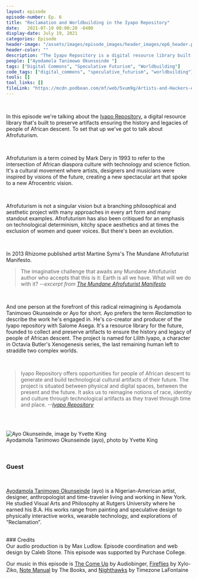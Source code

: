 ```yaml
---
layout: episode
episode-number: Ep. 6
title: "Reclamation and Worldbuilding in the Iyapo Repository"
date:   2021-07-19 08:00:20 -0400
display-date: July 19, 2021
categories: Episode
header-image: "/assets/images/episode_images/header_images/ep6_header.png"
header-color: ""
description: "The Iyapo Repository is a digital resource library built to preserve the digital histories and legacy of people of African descent. Our guest is Ayodamola Tanimowo Okunseinde (Ayo), co-creator along with Salome Asega."
people: ["Ayodamola Tanimowo Okunseinde "]
tags: ["Digital Commons", "Speculative Futurism", "Worldbuilding"]
code_tags: ["digital_commons", "speculative_futurism", "worldbuilding"]
tools: []
tool_links: []
fileLink: "https://mcdn.podbean.com/mf/web/5vum9g/Artists-and-Hackers-episode-6.mp3"
---
```



<br>

In this episode we're talking about the <a href="http://iyaporepository.org/" alt="Iyapo Repository" class="nameTag">Iyapo Repository</a>, a digital resource library that's built to preserve artifacts ensuring the history and legacies of people of African descent. To set that up we've got to talk about Afrofuturism.

<br>

Afrofuturism is a term coined by Mark Dery in 1993 to refer to the intersection of African diaspora culture with technology and science fiction. It's a cultural movement where artists, designers and musicians were inspired by visions of the future, creating a new spectacular art that spoke to a new Afrocentric vision. 

<br>

Afrofuturism is not a singular vision but a branching philosophical and aesthetic project with many approaches in every art form and many standout examples. Afrofuturism has also been critiqued for an emphasis on technological determinism, kitchy space aesthetics and at times the exclusion of women and queer voices. But there's been an evolution.

<br>

In 2013 Rhizome published artist Martine Syms's The Mundane Afrofuturist Manifesto.

> The imaginative challenge that awaits any Mundane Afrofuturist author who accepts that this is it: Earth is all we have. What will we do with it? *--excerpt from [The Mundane Afrofuturist Manifesto](https://rhizome.org/editorial/2013/dec/17/mundane-afrofuturist-manifesto/)*

<br>

And one person at the forefront of this radical reimagining is Ayodamola Tanimowo Okunseinde or Ayo for short. Ayo prefers the term *Reclamation* to describe the work he's engaged in. He's co-creator and producer of the Iyapo repository with Salome Asega. It's a resource library for the future, founded to collect and preserve artifacts to ensure the history and legacy of people of African descent. The project is named for Lilith Iyapo, a character in Octavia Butler's Xenogenesis series, the  last remaining human left to straddle two complex worlds. 

<br>

> Iyapo Repository offers opportunities for people of African descent to generate and build technological cultural artifacts of their future. The project is situated between physical and digital spaces, between the present and the future. It asks us to reimagine notions of race, identity and culture through technological artifacts as they travel through time and place. *--[Iyapo Repository](http://iyaporepository.org/)*

<br><br>

![Ayo Okunseinde, image by Yvette King]({{site.baseurl}}/assets/images/ayo.jpg)  
Ayodamola Tanimowo Okunseinde (ayo), photo by Yvette King

<br>

### Guest

<br>

<a href="http://ayo.io/" alt="Ayo Okunseinde" class="nameTag">Ayodamola Tanimowo Okunseinde</a> (ayo) is a Nigerian-American artist, designer, anthropologist and time-traveler living and working in New York. He studied Visual Arts and Philosophy at Rutgers University where he earned his B.A. His works range from painting and speculative design to physically interactive works, wearable technology, and explorations of “Reclamation”.

<br>
### Credits

<br>
Our audio production is by Max Ludlow. Episode coordination and web design by Caleb Stone. This episode was supported by Purchase College.

<br>

Our music in this episode is [The Come Up](https://freemusicarchive.org/music/Audiobinger/lock-down/the-come-up) by Audiobinger, [Fireflies](https://freemusicarchive.org/music/Xylo-Ziko/alternate/firefliesmp3) by Xylo-Ziko, [Note Manual](https://freemusicarchive.org/music/The_Books/ShortDocs_2010_sonic_doodads/notemanual) by The Books, and [Nighthawks](https://freemusicarchive.org/music/Timezone_LaFontaine/20190131191625267/20190131191115594) by Timezone LaFontaine 

